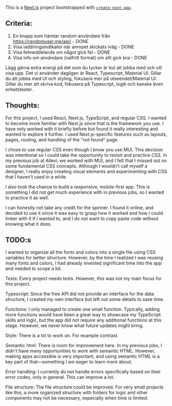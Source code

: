 This is a [Next.js](https://nextjs.org) project bootstrapped with [`create-next-app`](https://nextjs.org/docs/app/api-reference/cli/create-next-app).

## Criteria: 
1. En knapp som hämtar random användare från https://randomuser.me/api/ - DONE
2. Visa laddningsindikator när anropet skickats iväg - DONE
3. Visa felmeddelande om något gick fel - DONE
4. Visa info om användare (valfritt format) om allt gick bra - DONE

Lägg gärna extra energi på det som du tycker är kul att jobba med och vill visa upp. Det vi använder dagligen är React, Typescript, Material UI. Gillar du att jobba med UI och styling, fokusera mer på utseendet/Material UI. Gillar du mer att skriva kod, fokusera på Typescript, logik och kanske även enhetstester.
## 

## Thoughts:

For this project, I used React, Next.js, TypeScript, and regular CSS. I wanted to become more familiar with Next.js since that is the framework you use. I have only worked with it briefly before but found it really interesting and wanted to explore it further. I used Next.js-specific features such as layouts, pages, routing, and handling of the "not found" page.


I chose to use regular CSS even though I know you use MUI. This decision was intentional so I could take the opportunity to revisit and practice CSS. In my previous job at Allevi, we worked with MUI, and I felt that I missed out on some fundamental CSS concepts.
 Although I wouldn’t call myself a designer, I really enjoy creating visual elements and experimenting with CSS that I haven't used in a while.

I also took the chance to build a responsive, mobile-first app. This is something I did not get much experience with in previous jobs, so I wanted to practice it as well.

I can honestly not take any credit for the spinner. I found it online, 
and decided to use it since it was easy to grasp how it worked and how I could tinker with it if I wanted to, and I do not want
to copy paste code without knowing what it does. 


## TODO:s
I wanted to organize all the fonts and colors into a single file using CSS variables for better structure. However, by the time I realized I was reusing many fonts and colors, I had already invested significant time into the app and needed to scope a bit.

Tests:
Every project needs tests. However, this was not my main focus for this project.

Typescript: Since the free API did not provide an interface for the data structure, I created my own interface but left out some details to save time.

Functions: I only managed to create one small function. Typically, adding more functions would have been a great way to showcase my TypeScript skills and logic, but the app did not require any additional functions at this stage. However, we never know what future updates might bring.

Style: There is  a lot to work on. For example contrast.

Semantic html: There is room for improvement here. In my previous jobs, I didn’t have many opportunities to work with semantic HTML. However, making apps accessible is very important, and using semantic HTML is a key part of that—something I am eager to learn more about.

Error handling: I currently do not handle errors specifically based on their error codes, only in general. This can improve a lot.

File structure: The file structure could be improved. For very small projects like this, a more organized structure with folders for logic and other components may not be necessary, especially when time is limited.
